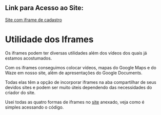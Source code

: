 ## Link para Acesso ao Site:

[Site com iframe de cadastro](https://andersonr-o.github.io/Html-Css/Iframes-Mais-%C3%9Ateis/iframe007.html)

# Utilidade dos Iframes

Os iframes podem ter diversas utilidades além dos vídeos dos quais já estamos acostumados.

Com os iframes conseguimos colocar vídeos, mapas do Google Maps e do Waze em nosso site, além de apresentações do Google Documents.

Todas elas têm a opção de incorporar iframes na aba compartilhar de seus devidos sites e podem ser muito úteis dependendo das necessidades do criador do site.

Usei todas as quatro formas de iframes no [site](https://andersonr-o.github.io/Html-Css/Iframes-Mais-%C3%9Ateis/iframe007.html) anexado, veja como é simples acessando o código.
